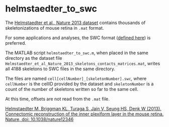 # helmstaedter_to_swc

The [Helmstaedter et al., Nature 2013 dataset](http://neuro.rzg.mpg.de/download/Helmstaedter_et_al_Nature_2013_skeletons_contacts_matrices.mat) contains thousands of skeletonizations of mouse retina in `.mat` format.

For some applications and analyses, the SWC format ([defined here](http://research.mssm.edu/cnic/swc.html)) is preferred.

The MATLAB script `helmstaedter_to_swc.m`, when placed in the same directory as the dataset file `Helmstaedter_et_al_Nature_2013_skeletons_contacts_matrices.mat`, writes all 4188 skeletons to SWC files in the same directory.

The files are named `cell[cellNumber]_[skeletonNumber].swc`, where `cellNumber` is the cellID provided by the dataset and `skeletonNumber` is a count of the number of skeletons written so far to the same cell.

At this time, offsets are not read from the `.mat` file.

[Helmstaedter M, Briggman KL, Turaga S, Jain V, Seung HS, Denk W (2013). Connectomic reconstruction of the inner plexiform layer in the mouse retina. Nature, doi: 10.1038/nature12346](http://neuro.rzg.mpg.de/)

